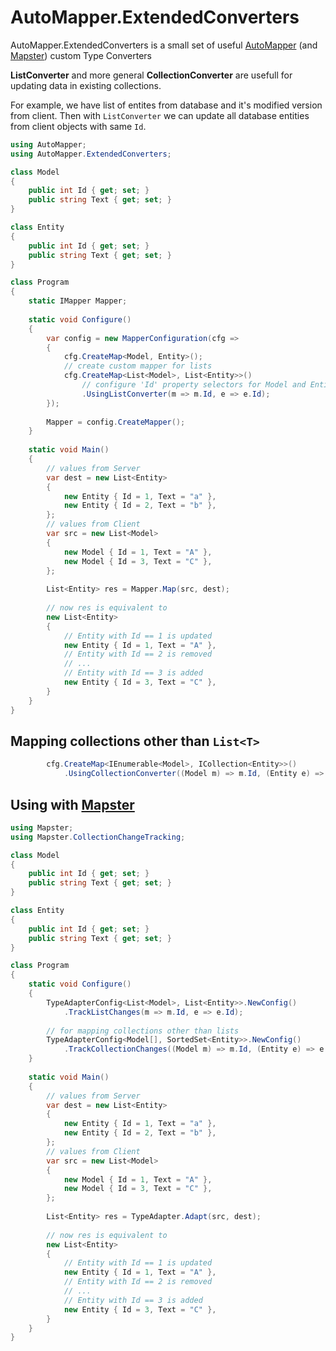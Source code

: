 # AutoMapper.ExtendedConverters
AutoMapper.ExtendedConverters is a small set of useful [AutoMapper](https://github.com/AutoMapper/AutoMapper) (and [Mapster](https://github.com/eswann/Mapster)) custom Type Converters

__ListConverter__ and more general __CollectionConverter__ are usefull for updating data in existing collections.

For example, we have list of entites from database and it's modified version from client.
Then with `ListConverter` we can update all database entities from client objects with same `Id`.

```cs
using AutoMapper;
using AutoMapper.ExtendedConverters;

class Model
{
    public int Id { get; set; }
    public string Text { get; set; }
}

class Entity
{
    public int Id { get; set; }
    public string Text { get; set; }
}

class Program
{
    static IMapper Mapper;
    
    static void Configure()
    {
        var config = new MapperConfiguration(cfg =>
        {
            cfg.CreateMap<Model, Entity>();
            // create custom mapper for lists
            cfg.CreateMap<List<Model>, List<Entity>>()
                // configure 'Id' property selectors for Model and Entity
                .UsingListConverter(m => m.Id, e => e.Id);
        });
        
        Mapper = config.CreateMapper();
    }
    
    static void Main()
    {
        // values from Server
        var dest = new List<Entity>
        {
            new Entity { Id = 1, Text = "a" },
            new Entity { Id = 2, Text = "b" },
        };
        // values from Client
        var src = new List<Model>
        {
            new Model { Id = 1, Text = "A" },
            new Model { Id = 3, Text = "C" },
        };
        
        List<Entity> res = Mapper.Map(src, dest);
        
        // now res is equivalent to
        new List<Entity>
        {
            // Entity with Id == 1 is updated
            new Entity { Id = 1, Text = "A" },
            // Entity with Id == 2 is removed
            // ...
            // Entity with Id == 3 is added
            new Entity { Id = 3, Text = "C" },
        }
    }
}
```

## Mapping collections other than `List<T>`
```cs
        cfg.CreateMap<IEnumerable<Model>, ICollection<Entity>>()
            .UsingCollectionConverter((Model m) => m.Id, (Entity e) => e.Id);
```

## Using with [Mapster](https://github.com/eswann/Mapster)

```cs
using Mapster;
using Mapster.CollectionChangeTracking;

class Model
{
    public int Id { get; set; }
    public string Text { get; set; }
}

class Entity
{
    public int Id { get; set; }
    public string Text { get; set; }
}

class Program
{
    static void Configure()
    {
        TypeAdapterConfig<List<Model>, List<Entity>>.NewConfig()
            .TrackListChanges(m => m.Id, e => e.Id);
        
        // for mapping collections other than lists
        TypeAdapterConfig<Model[], SortedSet<Entity>>.NewConfig()
            .TrackCollectionChanges((Model m) => m.Id, (Entity e) => e.Id);
    }
    
    static void Main()
    {
        // values from Server
        var dest = new List<Entity>
        {
            new Entity { Id = 1, Text = "a" },
            new Entity { Id = 2, Text = "b" },
        };
        // values from Client
        var src = new List<Model>
        {
            new Model { Id = 1, Text = "A" },
            new Model { Id = 3, Text = "C" },
        };
        
        List<Entity> res = TypeAdapter.Adapt(src, dest);
        
        // now res is equivalent to
        new List<Entity>
        {
            // Entity with Id == 1 is updated
            new Entity { Id = 1, Text = "A" },
            // Entity with Id == 2 is removed
            // ...
            // Entity with Id == 3 is added
            new Entity { Id = 3, Text = "C" },
        }
    }
}
```
